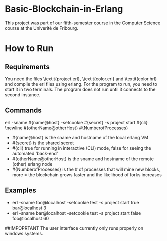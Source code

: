 # Basic-Blockchain-in-Erlang

This project was part of our fifth-semester course in the Computer Science course at the Univerité de Fribourg. 

# How to Run

## Requirements
You need the files \textit{project.erl}, \textit{color.erl} and \textit{color.hrl} and compile the erl files using erlang.
For the program to run, you need to start it in two terminals. The program does not run until it connects to the second instance. 

## Commands
erl -sname \#\{name@host\} -setcookie \#\{secret\} -s project start \#\{cli\} \newline \#\{otherName@otherHost\} \#\{NumberofProcesses\}

- \#\{name@host\} is the sname and hostname of the local erlang VM
- \#\{secret\} is the shared secret
- \#\{cli\} true for running in interactive (CLI) mode, false for seeing the automated 'back-end'
- \#\{otherName@otherHost\} is the sname and hostname of the remote (other) erlang node
- \#\{NumberofProcesses\} is the \# of processes that will mine new blocks, more = the blockchain grows faster and the likelihood of forks increases

## Examples 
- erl -sname foo@localhost -setcookie test -s project start true bar@localhost 3
- erl -sname bar@localhost -setcookie test -s project start false foo@localhost 60

##IMPOPRTANT
The user interface currently only runs properly on windows systems.
